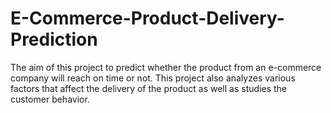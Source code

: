# E-Commerce-Product-Delivery-Prediction
The aim of this project to predict whether the product from an e-commerce company will reach on time or not. This project also analyzes various factors that affect the delivery of the product as well as studies the customer behavior.
